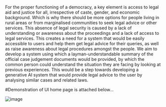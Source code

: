 For the proper functioning of a democracy, a key element is access to legal aid and justice for all, irrespective of caste, gender, and economic background. Which is why there should be more options for people living in rural areas or from marginalised communities to seek legal advice or other services. This absence of legal security is caused by a lack of understanding or awareness about the proceedings and a lack of access to legal services. This creates a need for a system that would be easily accessible to users and help them get legal advice for their queries, as well as raise awareness about legal procedures amongst the people. We aim to develop a system using which a layman-understandable summary of the official case judgement documents would be provided, by which the common person could understand the situation they are facing by looking at previous experiences. This would be a step towards developing a generative AI system that would provide legal advice to the user by analysing similar cases and related laws.

#Demonstration of UI home page is attached below...

![image](https://github.com/user-attachments/assets/8587f344-4092-42ce-b7e7-299f13f6e1a3)

